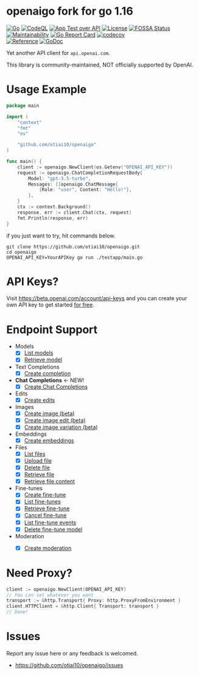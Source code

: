 # openaigo fork for go 1.16

[![Go](https://github.com/otiai10/openaigo/actions/workflows/go.yml/badge.svg)](https://github.com/otiai10/openaigo/actions/workflows/go.yml)
[![CodeQL](https://github.com/otiai10/openaigo/actions/workflows/codeql-analysis.yml/badge.svg)](https://github.com/otiai10/openaigo/actions/workflows/codeql-analysis.yml)
[![App Test over API](https://github.com/otiai10/openaigo/actions/workflows/api.yml/badge.svg)](https://github.com/otiai10/openaigo/actions/workflows/api.yml)
[![License](https://img.shields.io/github/license/otiai10/openaigo)](https://github.com/otiai10/openaigo/blob/main/LICENSE)
[![FOSSA Status](https://app.fossa.com/api/projects/git%2Bgithub.com%2Fotiai10%2Fopenaigo.svg?type=shield)](https://app.fossa.com/projects/git%2Bgithub.com%2Fotiai10%2Fopenaigo?ref=badge_shield)
<br>[![Maintainability](https://api.codeclimate.com/v1/badges/20c434b47940ce8ed511/maintainability)](https://codeclimate.com/github/otiai10/openaigo/maintainability)
[![Go Report Card](https://goreportcard.com/badge/github.com/otiai10/openaigo)](https://goreportcard.com/report/github.com/otiai10/openaigo)
[![codecov](https://codecov.io/github/otiai10/openaigo/branch/main/graph/badge.svg?token=mfAYgn6Uto)](https://codecov.io/github/otiai10/openaigo)
<br>[![Reference](https://img.shields.io/github/v/tag/otiai10/openaigo?sort=semver)](https://pkg.go.dev/github.com/otiai10/openaigo)
[![GoDoc](https://pkg.go.dev/badge/github.com/otiai10/openaigo)](https://pkg.go.dev/github.com/otiai10/openaigo)

Yet another API client for `api.openai.com`.

This library is community-maintained, NOT officially supported by OpenAI.

# Usage Example

```go
package main

import (
	"context"
	"fmt"
	"os"

	"github.com/otiai10/openaigo"
)

func main() {
	client := openaigo.NewClient(os.Getenv("OPENAI_API_KEY"))
	request := openaigo.ChatCompletionRequestBody{
		Model: "gpt-3.5-turbo",
		Messages: []openaigo.ChatMessage{
			{Role: "user", Content: "Hello!"},
		},
	}
	ctx := context.Background()
	response, err := client.Chat(ctx, request)
	fmt.Println(response, err)
}

```

if you just want to try, hit commands below.

```shell
git clone https://github.com/otiai10/openaigo.git
cd openaigo
OPENAI_API_KEY=YourAPIKey go run ./testapp/main.go
```

# API Keys?

Visit https://beta.openai.com/account/api-keys and you can create your own API key to get started [for free](https://openai.com/api/pricing/).

# Endpoint Support

- Models
  - [x] [List models](https://beta.openai.com/docs/api-reference/models/list)
  - [x] [Retrieve model](https://beta.openai.com/docs/api-reference/models/retrieve)
- Text Completions
  - [x] [Create completion](https://beta.openai.com/docs/api-reference/completions/create)
- **Chat Completions** <- NEW!
  - [x] [Create Chat Completions](https://platform.openai.com/docs/api-reference/chat/create)
- Edits
  - [x] [Create edits](https://beta.openai.com/docs/api-reference/edits/create)
- Images
  - [x] [Create image (beta)](https://beta.openai.com/docs/api-reference/images/create)
  - [x] [Create image edit (beta)](https://beta.openai.com/docs/api-reference/images/create-edit)
  - [x] [Create image variation (beta)](https://beta.openai.com/docs/api-reference/images/create-variation)
- Embeddings
  - [x] [Create embeddings](https://beta.openai.com/docs/api-reference/embeddings/create)
- Files
  - [x] [List files](https://beta.openai.com/docs/api-reference/files/list)
  - [x] [Upload file](https://beta.openai.com/docs/api-reference/files/upload)
  - [x] [Delete file](https://beta.openai.com/docs/api-reference/files/delete)
  - [x] [Retrieve file](https://beta.openai.com/docs/api-reference/files/retrieve)
  - [x] [Retrieve file content](https://beta.openai.com/docs/api-reference/files/retrieve-content)
- Fine-tunes
  - [x] [Create fine-tune](https://beta.openai.com/docs/api-reference/fine-tunes/create)
  - [x] [List fine-tunes](https://beta.openai.com/docs/api-reference/fine-tunes/list)
  - [x] [Retrieve fine-tune](https://beta.openai.com/docs/api-reference/fine-tunes/retrieve)
  - [x] [Cancel fine-tune](https://beta.openai.com/docs/api-reference/fine-tunes/cancel)
  - [x] [List fine-tune events](https://beta.openai.com/docs/api-reference/fine-tunes/events)
  - [x] [Delete fine-tune model](https://beta.openai.com/docs/api-reference/fine-tunes/delete-model)
- Moderation
  - [x] [Create moderation](https://beta.openai.com/docs/api-reference/moderations/create)


# Need Proxy?

```go
client := openaigo.NewClient(OPENAI_API_KEY)
// You can set whatever you want
transport := &http.Transport{ Proxy: http.ProxyFromEnvironment }
client.HTTPClient = &http.Client{ Transport: transport }
// Done!
```

# Issues

Report any issue here or any feedback is welcomed.

* https://github.com/otiai10/openaigo/issues
